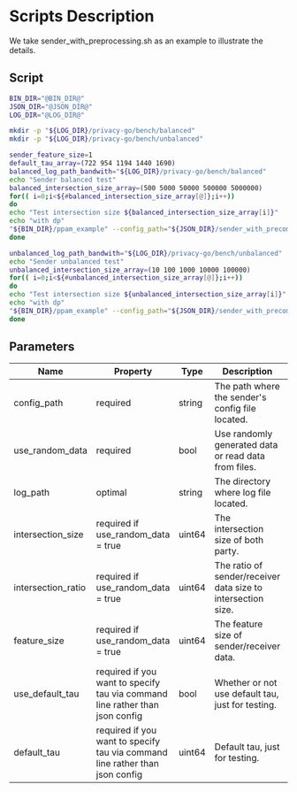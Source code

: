 
# Scripts Description
We take sender_with_preprocessing.sh as an example to illustrate the details.

## Script
```bash
BIN_DIR="@BIN_DIR@"
JSON_DIR="@JSON_DIR@"
LOG_DIR="@LOG_DIR@"

mkdir -p "${LOG_DIR}/privacy-go/bench/balanced"
mkdir -p "${LOG_DIR}/privacy-go/bench/unbalanced"

sender_feature_size=1
default_tau_array=(722 954 1194 1440 1690)
balanced_log_path_bandwith="${LOG_DIR}/privacy-go/bench/balanced"
echo "Sender balanced test"
balanced_intersection_size_array=(500 5000 50000 500000 5000000)
for(( i=0;i<${#balanced_intersection_size_array[@]};i++))
do
echo "Test intersection size ${balanced_intersection_size_array[i]}"
echo "with dp"
"${BIN_DIR}/ppam_example" --config_path="${JSON_DIR}/sender_with_precomputed_tau.json" --log_path=$balanced_log_path_bandwith --use_random_data=true --intersection_size=${balanced_intersection_size_array[i]} --intersection_ratio=2 --feature_size=$sender_feature_size --use_default_tau=true --default_tau=${default_tau_array[i]}
done

unbalanced_log_path_bandwith="${LOG_DIR}/privacy-go/bench/unbalanced"
echo "Sender unbalanced test"
unbalanced_intersection_size_array=(10 100 1000 10000 100000)
for(( i=0;i<${#unbalanced_intersection_size_array[@]};i++))
do
echo "Test intersection size ${unbalanced_intersection_size_array[i]}"
echo "with dp"
"${BIN_DIR}/ppam_example" --config_path="${JSON_DIR}/sender_with_precomputed_tau.json" --log_path=$unbalanced_log_path_bandwith --use_random_data=true --intersection_size=${unbalanced_intersection_size_array[i]} --intersection_ratio=100 --feature_size=$sender_feature_size --use_default_tau=true --default_tau=${default_tau_array[i]}
done
```

## Parameters

| Name  |  Property | Type | Description | Default Value|
|---|---|---|---|---|
|config_path  |  required |  string | The path where the sender's config file located. | "./json/sender_with_precomputed_tau.json" |
|use_random_data  |  required |  bool | Use randomly generated data or read data from files. | true |
|log_path  |  optimal | string | The directory where log file located. | "./logs/" |
|intersection_size  |  required if use_random_data = true |  uint64 | The intersection size of both party.| 10 |
|intersection_ratio  |  required if use_random_data = true |  uint64 | The ratio of sender/receiver data size to intersection size. | 100 |
|feature_size  |  required if use_random_data = true |  uint64 | The feature size of sender/receiver data. | 1 |
|use_default_tau  |  required if you want to specify tau via command line rather than json config  |  bool | Whether or not use default tau, just for testing. | false |
|default_tau  |  required if you want to specify tau via command line rather than json config |  uint64 | Default tau, just for testing. | 1440 |
